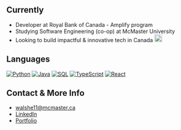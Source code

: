 ## Currently

- Developer at Royal Bank of Canada - Amplify program
- Studying Software Engineering (co-op) at McMaster University
- Looking to build impactful & innovative tech in Canada <img src="https://github.com/user-attachments/assets/49bc145b-9405-47bf-b722-421011e7f309" alt="drawing" height="20"/>



## Languages

[![Python](https://img.shields.io/badge/python-3670A0?style=for-the-badge&logo=python&logoColor=white&style=flat-square)](#)
[![Java](https://img.shields.io/badge/Java-3178C6?style=for-the-badge&logo=openjdk&logoColor=white&style=flat-square)](#)
[![SQL](https://img.shields.io/badge/SQL-3670A0?style=for-the-badge&logo=database&logoColor=white&style=flat-square)](#)
[![TypeScript](https://img.shields.io/badge/TypeScript-3178C6?logo=typescript&logoColor=fff)](#)
[![React](https://img.shields.io/badge/React-%2320232a.svg?logo=react&logoColor=%2361DAFB)](#)

## Contact & More Info

- walshe11@mcmaster.ca
- [LinkedIn](https://www.linkedin.com/in/ethanwalsh03/)
- [Portfolio](https://ethanwalsh.ca)
